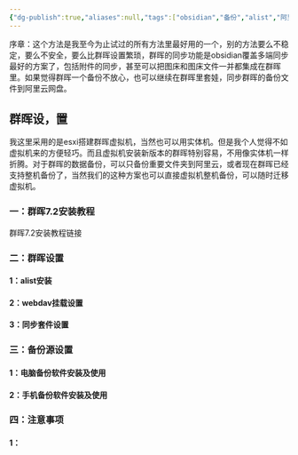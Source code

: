 ```yaml
---
{"dg-publish":true,"aliases":null,"tags":["obsidian","备份","alist","阿里云"],"title":"bosidian群晖备份alist阿里云","permalink":"/0801/obsidian/obsidian/bosidian-alist/","dgPassFrontmatter":true,"noteIcon":""}
---
```



序章：这个方法是我至今为止试过的所有方法里最好用的一个，别的方法要么不稳定，要么不安全，要么比群晖设置繁琐，群晖的同步功能是obsidian覆盖多端同步最好的方案了，包括附件的同步，甚至可以把图床和图床文件一并都集成在群晖里。如果觉得群晖一个备份不放心，也可以继续在群晖里套娃，同步群晖的备份文件到阿里云网盘。
## 群晖设，置
我这里采用的是esxi搭建群晖虚拟机，当然也可以用实体机。但是我个人觉得不如虚拟机来的方便轻巧。而且虚拟机安装新版本的群晖特别容易，不用像实体机一样折腾。对于群晖的数据备份，可以只备份重要文件夹到阿里云，或者现在群晖已经支持整机备份了，当然我们的这种方案也可以直接虚拟机整机备份，可以随时迁移虚拟机。
### 一：群晖7.2安装教程
群晖7.2安装教程链接
### 二：群晖设置
#### 1：alist安装
#### 2：webdav挂载设置
#### 3：同步套件设置
### 三：备份源设置
#### 1：电脑备份软件安装及使用
#### 2：手机备份软件安装及使用
### 四：注意事项
#### 1：